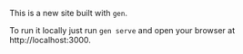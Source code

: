 This is a new site built with `gen`.

To run it locally just run `gen serve` and open
your browser at http://localhost:3000.

[gen]: https://astrophena.me/gen
